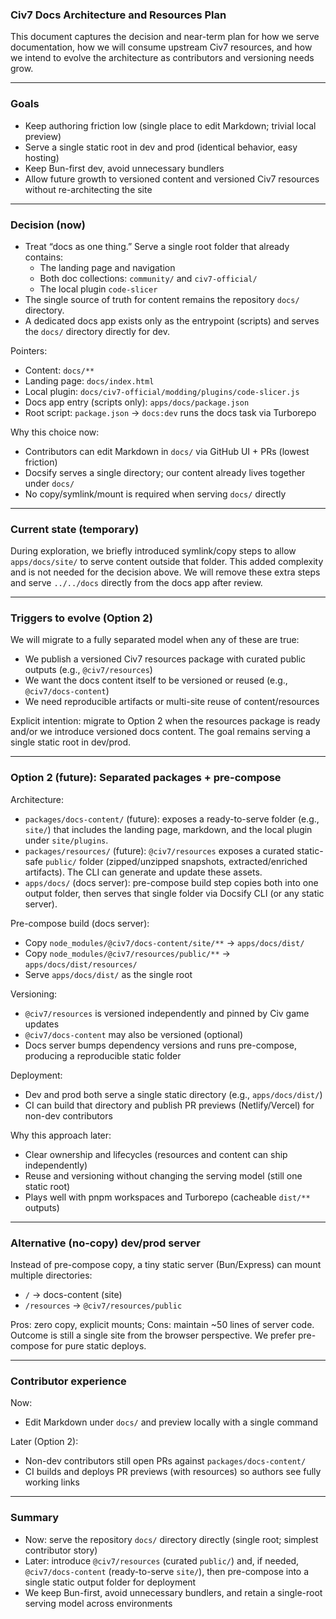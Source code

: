 ### Civ7 Docs Architecture and Resources Plan

This document captures the decision and near-term plan for how we serve documentation, how we will consume upstream Civ7 resources, and how we intend to evolve the architecture as contributors and versioning needs grow.

---

### Goals

- Keep authoring friction low (single place to edit Markdown; trivial local preview)
- Serve a single static root in dev and prod (identical behavior, easy hosting)
- Keep Bun-first dev, avoid unnecessary bundlers
- Allow future growth to versioned content and versioned Civ7 resources without re-architecting the site

---

### Decision (now)

- Treat “docs as one thing.” Serve a single root folder that already contains:
  - The landing page and navigation
  - Both doc collections: `community/` and `civ7-official/`
  - The local plugin `code-slicer`
- The single source of truth for content remains the repository `docs/` directory.
- A dedicated docs app exists only as the entrypoint (scripts) and serves the `docs/` directory directly for dev.

Pointers:
- Content: `docs/**`
- Landing page: `docs/index.html`
- Local plugin: `docs/civ7-official/modding/plugins/code-slicer.js`
- Docs app entry (scripts only): `apps/docs/package.json`
- Root script: `package.json` → `docs:dev` runs the docs task via Turborepo

Why this choice now:
- Contributors can edit Markdown in `docs/` via GitHub UI + PRs (lowest friction)
- Docsify serves a single directory; our content already lives together under `docs/`
- No copy/symlink/mount is required when serving `docs/` directly

---

### Current state (temporary)

During exploration, we briefly introduced symlink/copy steps to allow `apps/docs/site/` to serve content outside that folder. This added complexity and is not needed for the decision above. We will remove these extra steps and serve `../../docs` directly from the docs app after review.

---

### Triggers to evolve (Option 2)

We will migrate to a fully separated model when any of these are true:
- We publish a versioned Civ7 resources package with curated public outputs (e.g., `@civ7/resources`)
- We want the docs content itself to be versioned or reused (e.g., `@civ7/docs-content`)
- We need reproducible artifacts or multi-site reuse of content/resources

Explicit intention: migrate to Option 2 when the resources package is ready and/or we introduce versioned docs content. The goal remains serving a single static root in dev/prod.

---

### Option 2 (future): Separated packages + pre-compose

Architecture:
- `packages/docs-content/` (future): exposes a ready-to-serve folder (e.g., `site/`) that includes the landing page, markdown, and the local plugin under `site/plugins`.
- `packages/resources/` (future): `@civ7/resources` exposes a curated static-safe `public/` folder (zipped/unzipped snapshots, extracted/enriched artifacts). The CLI can generate and update these assets.
- `apps/docs/` (docs server): pre-compose build step copies both into one output folder, then serves that single folder via Docsify CLI (or any static server).

Pre-compose build (docs server):
- Copy `node_modules/@civ7/docs-content/site/**` → `apps/docs/dist/`
- Copy `node_modules/@civ7/resources/public/**` → `apps/docs/dist/resources/`
- Serve `apps/docs/dist/` as the single root

Versioning:
- `@civ7/resources` is versioned independently and pinned by Civ game updates
- `@civ7/docs-content` may also be versioned (optional)
- Docs server bumps dependency versions and runs pre-compose, producing a reproducible static folder

Deployment:
- Dev and prod both serve a single static directory (e.g., `apps/docs/dist/`)
- CI can build that directory and publish PR previews (Netlify/Vercel) for non-dev contributors

Why this approach later:
- Clear ownership and lifecycles (resources and content can ship independently)
- Reuse and versioning without changing the serving model (still one static root)
- Plays well with pnpm workspaces and Turborepo (cacheable `dist/**` outputs)

---

### Alternative (no-copy) dev/prod server

Instead of pre-compose copy, a tiny static server (Bun/Express) can mount multiple directories:
- `/` → docs-content (site)
- `/resources` → `@civ7/resources/public`

Pros: zero copy, explicit mounts; Cons: maintain ~50 lines of server code. Outcome is still a single site from the browser perspective. We prefer pre-compose for pure static deploys.

---

### Contributor experience

Now:
- Edit Markdown under `docs/` and preview locally with a single command

Later (Option 2):
- Non-dev contributors still open PRs against `packages/docs-content/`
- CI builds and deploys PR previews (with resources) so authors see fully working links

---

### Summary

- Now: serve the repository `docs/` directory directly (single root; simplest contributor story)
- Later: introduce `@civ7/resources` (curated `public/`) and, if needed, `@civ7/docs-content` (ready-to-serve `site/`), then pre-compose into a single static output folder for deployment
- We keep Bun-first, avoid unnecessary bundlers, and retain a single-root serving model across environments


